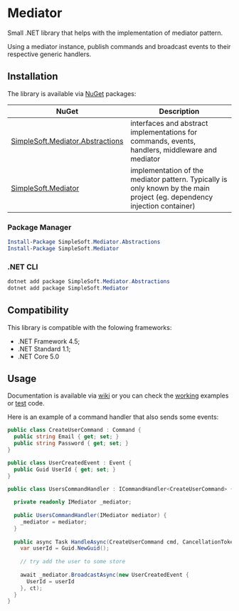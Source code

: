# Mediator
Small .NET library that helps with the implementation of mediator pattern.

Using a mediator instance, publish commands and broadcast events to their respective generic handlers.

## Installation
The library is available via [NuGet](https://www.nuget.org/packages?q=SimpleSoft.Mediator) packages:

| NuGet | Description |
| --- | --- |
| [SimpleSoft.Mediator.Abstractions](https://www.nuget.org/packages/SimpleSoft.Mediator.Abstractions/) | interfaces and abstract implementations for commands, events, handlers, middleware and mediator |
| [SimpleSoft.Mediator](https://www.nuget.org/packages/SimpleSoft.Mediator/) | implementation of the mediator pattern. Typically is only known by the main project (eg. dependency injection container) |

### Package Manager
```powershell
Install-Package SimpleSoft.Mediator.Abstractions
Install-Package SimpleSoft.Mediator
```

### .NET CLI
```powershell
dotnet add package SimpleSoft.Mediator.Abstractions
dotnet add package SimpleSoft.Mediator
```
## Compatibility
This library is compatible with the folowing frameworks:

* .NET Framework 4.5;
* .NET Standard 1.1;
* .NET Core 5.0

## Usage
Documentation is available via [wiki](https://github.com/simplesoft-pt/Mediator/wiki) or you can check the [working](https://github.com/simplesoft-pt/Mediator/tree/master/work/) examples or [test](https://github.com/simplesoft-pt/Mediator/tree/master/test) code.

Here is an example of a command handler that also sends some events:
```csharp
public class CreateUserCommand : Command {
  public string Email { get; set; }
  public string Password { get; set; }
}

public class UserCreatedEvent : Event {
  public Guid UserId { get; set; }
}

public class UsersCommandHandler : ICommandHandler<CreateUserCommand> {
  
  private readonly IMediator _mediator;
  
  public UsersCommandHandler(IMediator mediator) {
    _mediator = mediator;
  }
  
  public async Task HandleAsync(CreateUserCommand cmd, CancellationToken ct){
    var userId = Guid.NewGuid();
    
    // try add the user to some store
    
    await _mediator.BroadcastAsync(new UserCreatedEvent {
      UserId = userId
    }, ct);
  }
}
```
